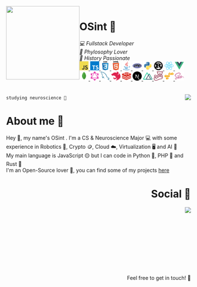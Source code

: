 <img width="200" height="200" align="left" src="https://cdn.discordapp.com/attachments/1069105156253290578/1069870796241117235/osintpyxelpng.png">


<h1>OSint 🍩</h1>
<i>💻 Fullstack Developer</i><br>
<i>💭 Phylosophy Lover</i><br>
<i>📖 History Passionate</i><br>
<a href="https://developer.mozilla.org/en-US/docs/Web/JavaScript" target="_blank">
    <img src="https://raw.githubusercontent.com/devicons/devicon/master/icons/javascript/javascript-original.svg" alt="javascript" width="25" height="25"/>
  </a> 
  <a href="https://www.typescriptlang.org/" target="_blank">
    <img src="https://raw.githubusercontent.com/devicons/devicon/master/icons/typescript/typescript-plain.svg" alt="typescript" width="25" height="25"/> 
  </a>
  <a href="https://www.w3schools.com/css/" target="_blank"> 
    <img src="https://raw.githubusercontent.com/devicons/devicon/master/icons/css3/css3-original-wordmark.svg" alt="css3" width="25" height="25"/>
  </a> 
  <a href="https://www.w3.org/html/" target="_blank"> 
    <img src="https://raw.githubusercontent.com/devicons/devicon/master/icons/html5/html5-original-wordmark.svg" alt="html5" width="25" height="25"/> 
  </a>
  <a href="https://www.java.com/" target="_blank">
    <img src="https://github.com/devicons/devicon/blob/master/icons/java/java-original.svg" alt="java" width="25" height="25"/> 
  </a> 
  <a href="https://www.php.net" target="_blank">
    <img src="https://raw.githubusercontent.com/devicons/devicon/master/icons/php/php-original.svg" alt="php" width="25" height="25"/> 
  </a> 
  <a href="https://www.python.org" target="_blank"> 
    <img src="https://raw.githubusercontent.com/devicons/devicon/master/icons/python/python-original.svg" alt="python" width="25" height="25"/> 
  </a> 
  <a href="https://www.rust-lang.org/learn" target="_blank">
    <img src="https://raw.githubusercontent.com/devicons/devicon/master/icons/rust/rust-plain.svg" alt="rust" width="25" height="25"/> 
  </a>
  <a href="https://es.reactjs.org/" target="_blank">
    <img src="https://raw.githubusercontent.com/devicons/devicon/master/icons/react/react-original.svg" alt="react" width="25" height="25"/>
  </a>
  <a href="https://vuejs.org/" target="_blank">
    <img src="https://raw.githubusercontent.com/devicons/devicon/master/icons/vuejs/vuejs-original.svg" alt="vuejs" width="25" height="25"/>
  </a>
  <a href="https://www.mongodb.com/es" target="_blank">
    <img src="https://raw.githubusercontent.com/devicons/devicon/master/icons/mongodb/mongodb-original.svg" alt="mongodb" width="25" height="25"/>
  </a>
  <a href="https://graphql.org/" target="_blank">
    <img src="https://raw.githubusercontent.com/devicons/devicon/master/icons/graphql/graphql-plain.svg" alt="graphql" width="25" height="25"/>
  </a>
  <a href="https://www.mysql.com/" target="_blank">
    <img src="https://raw.githubusercontent.com/devicons/devicon/master/icons/mysql/mysql-original.svg" alt="mysql" width="25" height="25"/>
  </a>
  <a href="https://nestjs.com/" target="_blank">
    <img src="https://raw.githubusercontent.com/devicons/devicon/master/icons/nestjs/nestjs-plain.svg" alt="nestjs" width="25" height="25"/>
  </a>
  <a href="https://redis.io/" target="_blank">
    <img src="https://raw.githubusercontent.com/devicons/devicon/master/icons/redis/redis-plain.svg" alt="redis" width="25" height="25"/>
  </a>
  <a href="https://nextjs.org/" target="_blank">
    <img src="https://raw.githubusercontent.com/devicons/devicon/master/icons/nextjs/nextjs-original.svg" alt="nextjs" width="25" height="25"/>
  </a>
  <a href="https://nuxtjs.org/" target="_blank">
    <img src="https://github.com/devicons/devicon/blob/master/icons/nuxtjs/nuxtjs-original.svg" alt="nuxtjs" width="25" height="25"/>
  </a>
  <a href="https://jestjs.io/" target="_blank">
    <img src="https://github.com/devicons/devicon/blob/master/icons/jest/jest-plain.svg" alt="jest" width="25" height="25"/>
  </a>
    <a href="https://aws.amazon.com/" target="_blank">
    <img src="https://github.com/devicons/devicon/blob/master/icons/amazonwebservices/amazonwebservices-original.svg" alt="aws" width="25" height="25"/>
  </a>
  <a href="https://sass-lang.com/" target="_blank">
    <img src="https://raw.githubusercontent.com/devicons/devicon/master/icons/sass/sass-original.svg" alt="sass" width="25" height="25"/>
  </a><br><br><br>
  <code>studying neuroscience 🧠</code>
  <img align="right" src="https://komarev.com/ghpvc/?username=OSintt"/>
  

<h1>About me 🍢</h1>
Hey 👋, my name's OSint . I'm a CS & Neuroscience Major 💻 with some experience in Robotics 🤖, Crypto 🪙, Cloud ☁️, Virtualization 🖥️ and AI 🧠 <br>
My main language is JavaScript 🟡 but I can code in Python 🐍, PHP 🔵 and Rust 🦀<br>
I'm an Open-Source lover 🗽, you can find some of my projects <a href="https://github.com/OSintt?tab=repositories" target="_blank">here</a>
<h1 align="right">Social 🐼</h1>

<img align="right" display="block" src="https://lanyard.cnrad.dev/api/982390723716476928/animated=true"><br><br><br><br><br><br><br><br><br><br>
<p align="right">Feel free to get in touch!</b> 🍒</p>

